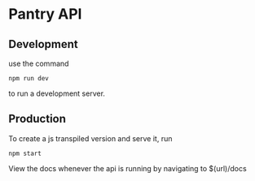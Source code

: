 # Pantry API
## Development
use the command
```
npm run dev
```
to run a development server.

## Production
To create a js transpiled version and serve it, run 
```
npm start
```

View the docs whenever the api is running by navigating to $(url)/docs 
